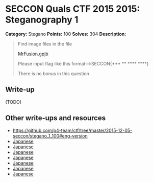 # SECCON Quals CTF 2015 2015: Steganography 1

**Category:** Stegano
**Points:** 100
**Solves:** 304
**Description:**

> Find image files in the file
> 
> [MrFusion.gpjb](./MrFusion.gpjb)
> 
> Please input flag like this format-->SECCON{*** ** **** ****}
> 
> There is no bonus in this question


## Write-up

(TODO)

## Other write-ups and resources

* <https://github.com/p4-team/ctf/tree/master/2015-12-05-seccon/stegano_1_100#eng-version>
* [Japanese](http://miettal.hatenablog.com/entry/2015/12/07/104233)
* [Japanese](http://katc.hateblo.jp/entry/2015/12/06/185159)
* [Japanese](http://iwasi.hatenablog.jp/entry/2015/12/06/190557)
* [Japanese](http://akashisn.azurewebsites.net/2015/12/06/seccon-2015-online-ctf-write-up/)
* [Japanese](http://kanpapa.com/today/2015/12/seccon-ctf-2015-online-write-up.html)
* [Japanese](http://nononono.sakura.ne.jp/blog/2015-1206/)
* [Japanese](https://hackmd.io/s/EJyPJyh4x)
